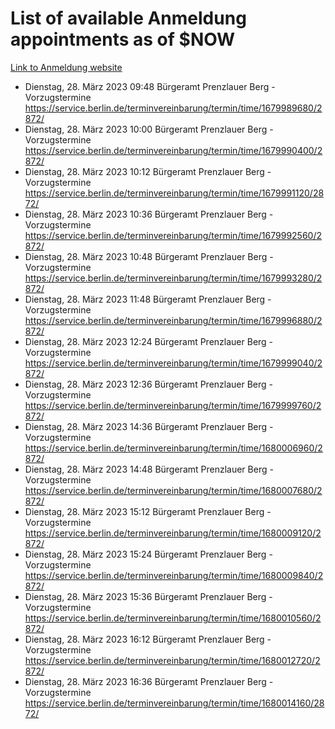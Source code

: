 # List of available Anmeldung appointments as of $NOW
[Link to Anmeldung website](https://service.berlin.de/terminvereinbarung/termin/tag.php?termin=1&anliegen[]=120686&dienstleisterlist=122210,122217,327316,122219,327312,122227,327314,122231,327346,122243,327348,122254,122252,329742,122260,329745,122262,329748,122271,327278,122273,327274,122277,327276,330436,122280,327294,122282,327290,122284,327292,122291,327270,122285,327266,122286,327264,122296,327268,150230,329760,122297,327286,122294,327284,122312,329763,122314,329775,122304,327330,122311,327334,122309,327332,317869,122281,327352,122279,329772,122283,122276,327324,122274,327326,122267,329766,122246,327318,122251,327320,122257,327322,122208,327298,122226,327300&herkunft=http%3A%2F%2Fservice.berlin.de%2Fdienstleistung%2F120686%2F)
- Dienstag, 28. März 2023 09:48 Bürgeramt Prenzlauer Berg - Vorzugstermine https://service.berlin.de/terminvereinbarung/termin/time/1679989680/2872/
- Dienstag, 28. März 2023 10:00 Bürgeramt Prenzlauer Berg - Vorzugstermine https://service.berlin.de/terminvereinbarung/termin/time/1679990400/2872/
- Dienstag, 28. März 2023 10:12 Bürgeramt Prenzlauer Berg - Vorzugstermine https://service.berlin.de/terminvereinbarung/termin/time/1679991120/2872/
- Dienstag, 28. März 2023 10:36 Bürgeramt Prenzlauer Berg - Vorzugstermine https://service.berlin.de/terminvereinbarung/termin/time/1679992560/2872/
- Dienstag, 28. März 2023 10:48 Bürgeramt Prenzlauer Berg - Vorzugstermine https://service.berlin.de/terminvereinbarung/termin/time/1679993280/2872/
- Dienstag, 28. März 2023 11:48 Bürgeramt Prenzlauer Berg - Vorzugstermine https://service.berlin.de/terminvereinbarung/termin/time/1679996880/2872/
- Dienstag, 28. März 2023 12:24 Bürgeramt Prenzlauer Berg - Vorzugstermine https://service.berlin.de/terminvereinbarung/termin/time/1679999040/2872/
- Dienstag, 28. März 2023 12:36 Bürgeramt Prenzlauer Berg - Vorzugstermine https://service.berlin.de/terminvereinbarung/termin/time/1679999760/2872/
- Dienstag, 28. März 2023 14:36 Bürgeramt Prenzlauer Berg - Vorzugstermine https://service.berlin.de/terminvereinbarung/termin/time/1680006960/2872/
- Dienstag, 28. März 2023 14:48 Bürgeramt Prenzlauer Berg - Vorzugstermine https://service.berlin.de/terminvereinbarung/termin/time/1680007680/2872/
- Dienstag, 28. März 2023 15:12 Bürgeramt Prenzlauer Berg - Vorzugstermine https://service.berlin.de/terminvereinbarung/termin/time/1680009120/2872/
- Dienstag, 28. März 2023 15:24 Bürgeramt Prenzlauer Berg - Vorzugstermine https://service.berlin.de/terminvereinbarung/termin/time/1680009840/2872/
- Dienstag, 28. März 2023 15:36 Bürgeramt Prenzlauer Berg - Vorzugstermine https://service.berlin.de/terminvereinbarung/termin/time/1680010560/2872/
- Dienstag, 28. März 2023 16:12 Bürgeramt Prenzlauer Berg - Vorzugstermine https://service.berlin.de/terminvereinbarung/termin/time/1680012720/2872/
- Dienstag, 28. März 2023 16:36 Bürgeramt Prenzlauer Berg - Vorzugstermine https://service.berlin.de/terminvereinbarung/termin/time/1680014160/2872/
